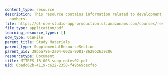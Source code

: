 ```yaml
---
content_type: resource
description: This resource contains information related to development of the complex
  numbers.
file: https://ol-ocw-studio-app-production.s3.amazonaws.com/courses/res-18-008-calculus-revisited-complex-variables-differential-equations-and-linear-algebra-fall-2011/0badc62b4119c6222358f49b69cecfab_MITRES_18_008_supp_notes02.pdf
file_type: application/pdf
learning_resource_types: []
ocw_type: OCWFile
parent_title: Study Materials
parent_type: SupplementalResourceSection
parent_uid: 38b5a78e-2a04-002a-9081-8629b2639c06
resourcetype: Document
title: MITRES_18_008_supp_notes02.pdf
uid: 0badc62b-4119-c622-2358-f49b69cecfab
---
```

